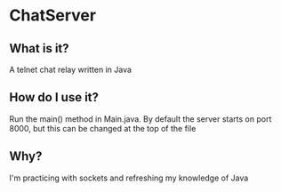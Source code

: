 # ChatServer

## What is it?
A telnet chat relay written in Java

## How do I use it?  
Run the main() method in Main.java. By default the server starts
on port 8000, but this can be changed at the top of the file

## Why?
I'm practicing with sockets and refreshing my knowledge of Java